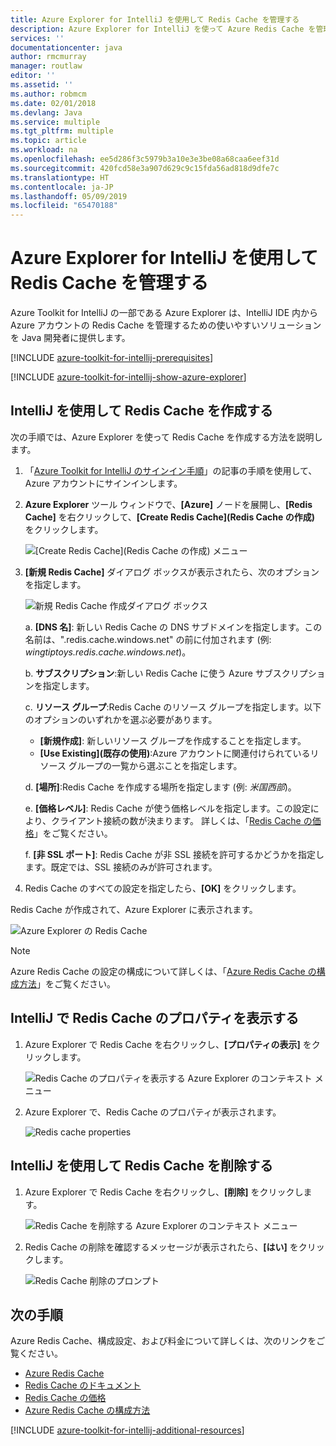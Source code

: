 ```yaml
---
title: Azure Explorer for IntelliJ を使用して Redis Cache を管理する
description: Azure Explorer for IntelliJ を使って Azure Redis Cache を管理する方法について説明します。
services: ''
documentationcenter: java
author: rmcmurray
manager: routlaw
editor: ''
ms.assetid: ''
ms.author: robmcm
ms.date: 02/01/2018
ms.devlang: Java
ms.service: multiple
ms.tgt_pltfrm: multiple
ms.topic: article
ms.workload: na
ms.openlocfilehash: ee5d286f3c5979b3a10e3e3be08a68caa6eef31d
ms.sourcegitcommit: 420fcd58e3a907d629c9c15fda56ad818d9dfe7c
ms.translationtype: HT
ms.contentlocale: ja-JP
ms.lasthandoff: 05/09/2019
ms.locfileid: "65470188"
---
```

# <a name="managing-redis-caches-using-the-azure-explorer-for-intellij"></a>Azure Explorer for IntelliJ を使用して Redis Cache を管理する

Azure Toolkit for IntelliJ の一部である Azure Explorer は、IntelliJ IDE 内から Azure アカウントの Redis Cache を管理するための使いやすいソリューションを Java 開発者に提供します。

[!INCLUDE [azure-toolkit-for-intellij-prerequisites](../includes/azure-toolkit-for-intellij-prerequisites.md)]

[!INCLUDE [azure-toolkit-for-intellij-show-azure-explorer](../includes/azure-toolkit-for-intellij-show-azure-explorer.md)]

## <a name="create-a-redis-cache-by-using-intellij"></a>IntelliJ を使用して Redis Cache を作成する

次の手順では、Azure Explorer を使って Redis Cache を作成する方法を説明します。

1. 「[Azure Toolkit for IntelliJ のサインイン手順]」の記事の手順を使用して、Azure アカウントにサインインします。

1. **Azure Explorer** ツール ウィンドウで、**[Azure]** ノードを展開し、**[Redis Cache]** を右クリックして、**[Create Redis Cache]\(Redis Cache の作成\)** をクリックします。

   ![[Create Redis Cache]\(Redis Cache の作成\) メニュー][CR01]

1. **[新規 Redis Cache]** ダイアログ ボックスが表示されたら、次のオプションを指定します。

   ![新規 Redis Cache 作成ダイアログ ボックス][CR02]

   a. **[DNS 名]**: 新しい Redis Cache の DNS サブドメインを指定します。この名前は、".redis.cache.windows.net" の前に付加されます (例: *wingtiptoys.redis.cache.windows.net*)。

   b. **サブスクリプション**:新しい Redis Cache に使う Azure サブスクリプションを指定します。

   c. **リソース グループ**:Redis Cache のリソース グループを指定します。以下のオプションのいずれかを選ぶ必要があります。 
      * **[新規作成]**: 新しいリソース グループを作成することを指定します。 
      * **[Use Existing]\(既存の使用\)**:Azure アカウントに関連付けられているリソース グループの一覧から選ぶことを指定します。 

   d. **[場所]**:Redis Cache を作成する場所を指定します (例: *米国西部*)。

   e. **[価格レベル]**: Redis Cache が使う価格レベルを指定します。この設定により、クライアント接続の数が決まります。 詳しくは、「[Redis Cache の価格]」をご覧ください。

   f. **[非 SSL ポート]**: Redis Cache が非 SSL 接続を許可するかどうかを指定します。既定では、SSL 接続のみが許可されます。

1. Redis Cache のすべての設定を指定したら、**[OK]** をクリックします。

Redis Cache が作成されて、Azure Explorer に表示されます。

   ![Azure Explorer の Redis Cache][CR03]

> [!NOTE]
>
> Azure Redis Cache の設定の構成について詳しくは、「[Azure Redis Cache の構成方法]」をご覧ください。
>

## <a name="display-the-properties-for-your-redis-cache-in-intellij"></a>IntelliJ で Redis Cache のプロパティを表示する

1. Azure Explorer で Redis Cache を右クリックし、**[プロパティの表示]** をクリックします。

   ![Redis Cache のプロパティを表示する Azure Explorer のコンテキスト メニュー][SP01]

1. Azure Explorer で、Redis Cache のプロパティが表示されます。

   ![Redis cache properties][SP02]

## <a name="delete-your-redis-cache-by-using-intellij"></a>IntelliJ を使用して Redis Cache を削除する

1. Azure Explorer で Redis Cache を右クリックし、**[削除]** をクリックします。

   ![Redis Cache を削除する Azure Explorer のコンテキスト メニュー][DE01]

1. Redis Cache の削除を確認するメッセージが表示されたら、**[はい]** をクリックします。

   ![Redis Cache 削除のプロンプト][DE02]

## <a name="next-steps"></a>次の手順

Azure Redis Cache、構成設定、および料金について詳しくは、次のリンクをご覧ください。

* [Azure Redis Cache]
* [Redis Cache のドキュメント]
* [Redis Cache の価格]
* [Azure Redis Cache の構成方法]

[!INCLUDE [azure-toolkit-for-intellij-additional-resources](../includes/azure-toolkit-for-intellij-additional-resources.md)]

<!-- URL List -->

[Redis Cache の価格]: https://azure.microsoft.com/pricing/details/cache/
[Azure Redis Cache]: https://azure.microsoft.com/services/cache/
[Redis Cache のドキュメント]: /azure/redis-cache
[Azure Redis Cache の構成方法]: /azure/redis-cache/cache-configure
[Azure Toolkit for IntelliJ のサインイン手順]: ./azure-toolkit-for-intellij-sign-in-instructions.md

<!-- IMG List -->

[CR01]: media/azure-toolkit-for-intellij-managing-redis-caches-using-azure-explorer/CR01.png
[CR02]: media/azure-toolkit-for-intellij-managing-redis-caches-using-azure-explorer/CR02.png
[CR03]: media/azure-toolkit-for-intellij-managing-redis-caches-using-azure-explorer/CR03.png

[SP01]: media/azure-toolkit-for-intellij-managing-redis-caches-using-azure-explorer/SP01.png
[SP02]: media/azure-toolkit-for-intellij-managing-redis-caches-using-azure-explorer/SP02.png

[DE01]: media/azure-toolkit-for-intellij-managing-redis-caches-using-azure-explorer/DE01.png
[DE02]: media/azure-toolkit-for-intellij-managing-redis-caches-using-azure-explorer/DE02.png
